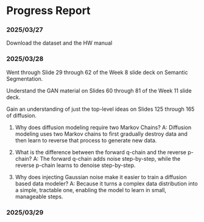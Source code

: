 # Progress Report

### 2025/03/27
Download the dataset and the HW manual

### 2025/03/28
Went through Slide 29 through 62 of the Week 8 slide deck on Semantic Segmentation.

Understand the GAN material on Slides 60 through 81 of the Week 11 slide deck.

Gain an understanding of just the top-level ideas on Slides 125 through 165 of diffusion. 
1. Why does diffusion modeling require two Markov Chains? 
A: Diffusion modeling uses two Markov chains to first gradually destroy data and then learn to reverse that process to generate new data.

2. What is the difference between the forward q-chain and the reverse p-chain? 
A: The forward q-chain adds noise step-by-step, while the reverse p-chain learns to denoise step-by-step.

3. Why does injecting Gaussian noise make it easier to train a diffusion based data modeler? 
A: Because it turns a complex data distribution into a simple, tractable one, enabling the model to learn in small, manageable steps.

### 2025/03/29

